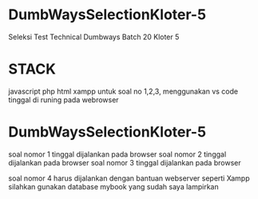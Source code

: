 # DumbWaysSelectionKloter-5
Seleksi Test Technical Dumbways Batch 20 Kloter 5

# STACK

javascript
php
html
xampp
untuk soal no 1,2,3, menggunakan vs code tinggal di runing pada webrowser


# DumbWaysSelectionKloter-5

soal nomor 1 tinggal dijalankan pada browser
soal nomor 2 tinggal dijalankan pada browser
soal nomor 3 tinggal dijalankan pada browser

soal nomor 4 harus dijalankan dengan bantuan webserver seperti Xampp 
silahkan gunakan database mybook yang sudah saya lampirkan
